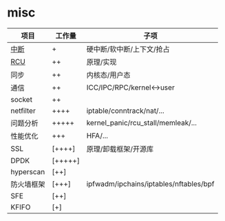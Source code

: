 # misc

| 项目 | 工作量 | 子项 |
| ----  | ----  | ----  |
| [中断](https://github.com/wangqiang5417/misc/blob/main/%E4%B8%AD%E6%96%AD.md) | + | 硬中断/软中断/上下文/抢占 |
| [RCU](https://github.com/wangqiang5417/misc/blob/main/RCU.md) | ++ | 原理/实现 |
| 同步 | ++ | 内核态/用户态 |
| 通信 | ++ | ICC/IPC/RPC/kernel<->user |
| socket | ++ |  |
| netfilter | ++++ | iptable/conntrack/nat/... |
| 问题分析 | +++++ | kernel_panic/rcu_stall/memleak/... |
| 性能优化 | +++ | HFA/... |
| SSL | [++++] | 原理/卸载框架/开源库 |
| DPDK | [+++++] |  |
| hyperscan | [++]  |
| 防火墙框架 | [+++] | ipfwadm/ipchains/iptables/nftables/bpf |
| SFE | [++] |  |
| KFIFO | [+] |  |
